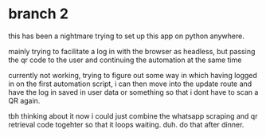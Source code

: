 # branch 2

this has been a nightmare trying to set up this app on python anywhere.

mainly trying to facilitate a log in with the browser as headless, but passing the qr code to the user and continuing the automation at the same time


currently not working, trying to figure out some way in which having logged in on the first automation script, i can then move into the update route and have the log in saved in  user data or something so that i dont have to scan a QR again.

tbh thinking about it now i could just combine the whatsapp scraping and qr retrieval code togehter so that it loops waiting. duh. do that after dinner.


